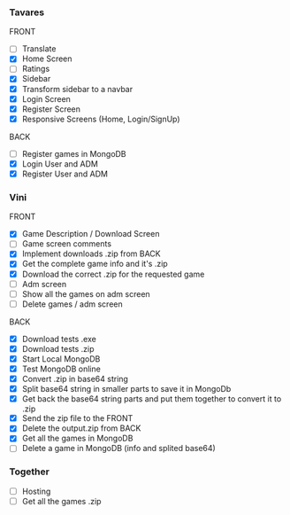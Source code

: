 ### Tavares

FRONT

- [ ] Translate
- [X] Home Screen
- [ ] Ratings
- [X] Sidebar
- [X] Transform sidebar to a navbar
- [X] Login Screen 
- [X] Register Screen
- [X] Responsive Screens (Home, Login/SignUp)

BACK

- [ ] Register games in MongoDB
- [x] Login User and ADM
- [x] Register User and ADM

### Vini

FRONT 

- [x] Game Description / Download Screen
- [ ] Game screen comments
- [x] Implement downloads .zip from BACK
- [x] Get the complete game info and it's .zip
- [x] Download the correct .zip for the requested game
- [ ] Adm screen
- [ ] Show all the games on adm screen
- [ ] Delete games / adm screen

BACK

- [x] Download tests .exe
- [x] Download tests .zip
- [x] Start Local MongoDB 
- [x] Test MongoDB online
- [x] Convert .zip in base64 string
- [x] Split base64 string in smaller parts to save it in MongoDb
- [x] Get back the base64 string parts and put them together to convert it to .zip
- [x] Send the zip file to the FRONT
- [x] Delete the output.zip from BACK
- [x] Get all the games in MongoDB
- [ ] Delete a game in MongoDB (info and splited base64)

### Together

- [ ] Hosting
- [ ] Get all the games .zip

